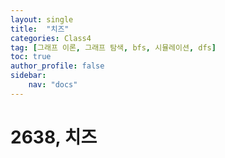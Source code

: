 ```yaml
---
layout: single
title:  "치즈"
categories: Class4
tag: [그래프 이론, 그래프 탐색, bfs, 시뮬레이션, dfs]
toc: true
author_profile: false
sidebar: 
    nav: "docs"
---
```


# 2638, 치즈
